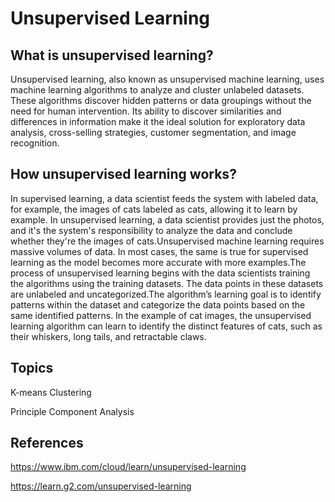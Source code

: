 # Unsupervised Learning

## What is unsupervised learning?

Unsupervised learning, also known as unsupervised machine learning, uses machine learning algorithms to analyze and cluster unlabeled
datasets. These algorithms discover hidden patterns or data groupings without the need for human intervention. Its ability to discover
similarities and differences in information make it the ideal solution for exploratory data analysis, cross-selling strategies, customer
segmentation, and image recognition.

## How unsupervised learning works?

In supervised learning, a data scientist feeds the system with labeled data, for example, the images of cats labeled as cats, allowing 
it to learn by example. In unsupervised learning, a data scientist provides just the photos, and it's the system's responsibility to 
analyze the data and conclude whether they're the images of cats.Unsupervised machine learning requires massive volumes of data. 
In most cases, the same is true for supervised learning as the model becomes more accurate with more examples.The process of unsupervised 
learning begins with the data scientists training the algorithms using the training datasets. The data points in these datasets are
unlabeled and uncategorized.The algorithm’s learning goal is to identify patterns within the dataset and categorize the data points 
based on the same identified patterns. In the example of cat images, the unsupervised learning algorithm can learn to identify the 
distinct features of cats, such as their whiskers, long tails, and retractable claws.

## Topics

K-means Clustering

Principle Component Analysis

## References

https://www.ibm.com/cloud/learn/unsupervised-learning

https://learn.g2.com/unsupervised-learning
